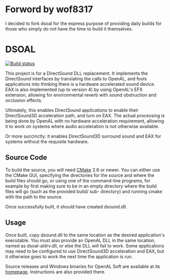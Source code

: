 # Forword by wof8317
I decided to fork dsoal for the express purpose of providing daily builds for those who simply
do not have the time to build it themselves.

# DSOAL
[![Build status](https://ci.appveyor.com/api/projects/status/mi1uhift3beqebot?svg=true)](https://ci.appveyor.com/project/wof8317/dsoal)

This project is for a DirectSound DLL replacement. It implements the
DirectSound interfaces by translating the calls to OpenAL, and fools
applications into thinking there is a hardware accelerated sound device. EAX is
also implemented (up to version 4) by using OpenAL's EFX extension, allowing
for environmental reverb with sound obstruction and occlusion effects.

Ultimately, this enables DirectSound applications to enable their DirectSound3D
acceleration path, and turn on EAX. The actual processing is being done by
OpenAL with no hardware acceleration requirement, allowing it to work on
systems where audio acceleration is not otherwise available.

Or more succinctly: it enables DirectSound3D surround sound and EAX for systems
without the requisite hardware.


## Source Code

To build the source, you will need [CMake](https://cmake.org/) 2.6 or newer.
You can either use the CMake GUI, specifying the
directories for the source and where the build files should go, or using one of
the command-line programs, for example by first making sure to be in an empty
directory where the build files will go (such as the provided build/ sub-
directory) and running cmake with the path to the source.

Once successfully built, it should have created dsound.dll.


## Usage

Once built, copy dsound.dll to the same location as the desired application's
executable. You must also provide an OpenAL DLL in the same location, named as
dsoal-aldrv.dll, or else the DLL will fail to work. Some applications may need
to be configured to use DirectSound3D acceleration and EAX, but it otherwise
goes to work the next time the application is run.

Source releases and Windows binaries for OpenAL Soft are
available at its [homepage](https://openal-soft.org/).
Instructions are also provided there.
